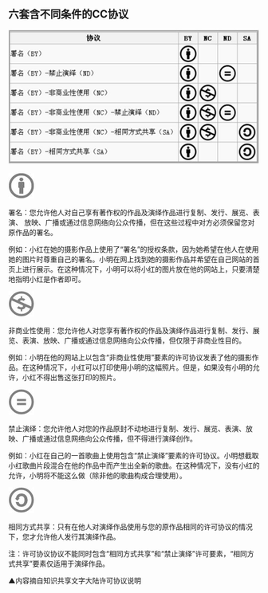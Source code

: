 ## 六套含不同条件的CC协议
![0](00.jpg)

![0](01.jpg)

署名：您允许他人对自己享有著作权的作品及演绎作品进行复制、发行、展览、表演、 放映、广播或通过信息网络向公众传播，但在这些过程中对方必须保留您对原作品的署名。

例如：小红在她的摄影作品上使用了“署名”的授权条款，因为她希望在他人在使用她的图片时尊重自己的署名。小明在网上找到她的摄影作品并希望在自己网站的首页上进行展示。在这种情况下，小明可以将小红的图片放在他的网站上，只要清楚地指明小红是作者即可。

![0](02.jpg)

非商业性使用：您允许他人对您享有著作权的作品及演绎作品进行复制、发行、展览、表演、放映、广播或通过信息网络向公众传播，但仅限于非商业性目的。   

例如：小明在他的网站上以包含“非商业性使用”要素的许可协议发表了他的摄影作品。在这种情况下，小红可以打印使用小明的这幅照片。但是，如果没有小明的允许，小红不得出售这张打印的照片。

![0](03.jpg)

禁止演绎：您允许他人对您的作品原封不动地进行复制、发行、展览、表演、放映、广播或通过信息网络向公众传播，但不得进行演绎创作。   

例如：小红在自己的一首歌曲上使用包含“禁止演绎”要素的许可协议。小明想截取小红歌曲片段混合在他的作品中而产生出全新的歌曲。在这种情况下，没有小红的允许，小明将不能这么做（除非他的歌曲构成合理使用）。

![0](04.jpg)

相同方式共享：只有在他人对演绎作品使用与您的原作品相同的许可协议的情况下，您才允许他人发行其演绎作品。

注：许可协议协议不能同时包含“相同方式共享”和“禁止演绎”许可要素，“相同方式共享”要素仅适用于演绎作品。

▲内容摘自知识共享文字大陆许可协议说明


